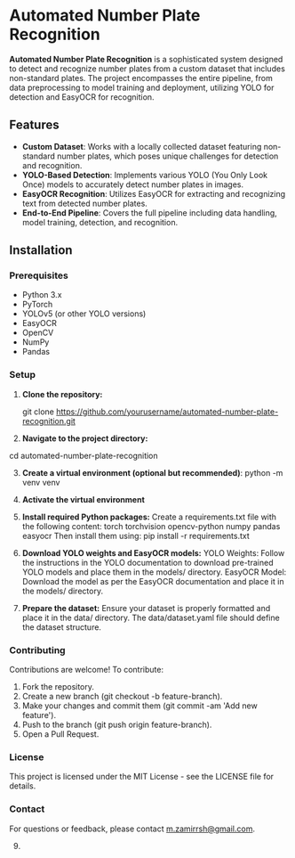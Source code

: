 # Automated Number Plate Recognition

**Automated Number Plate Recognition** is a sophisticated system designed to detect and recognize number plates from a custom dataset that includes non-standard plates. The project encompasses the entire pipeline, from data preprocessing to model training and deployment, utilizing YOLO for detection and EasyOCR for recognition.

## Features

- **Custom Dataset**: Works with a locally collected dataset featuring non-standard number plates, which poses unique challenges for detection and recognition.
- **YOLO-Based Detection**: Implements various YOLO (You Only Look Once) models to accurately detect number plates in images.
- **EasyOCR Recognition**: Utilizes EasyOCR for extracting and recognizing text from detected number plates.
- **End-to-End Pipeline**: Covers the full pipeline including data handling, model training, detection, and recognition.

## Installation

### Prerequisites

- Python 3.x
- PyTorch
- YOLOv5 (or other YOLO versions)
- EasyOCR
- OpenCV
- NumPy
- Pandas

### Setup

1. **Clone the repository:**

   git clone https://github.com/yourusername/automated-number-plate-recognition.git
   
2. **Navigate to the project directory:**

  cd automated-number-plate-recognition

3. **Create a virtual environment (optional but recommended)**:
  python -m venv venv

4. **Activate the virtual environment**

5. **Install required Python packages:**
  Create a requirements.txt file with the following content:
    torch
    torchvision
    opencv-python
    numpy
    pandas
    easyocr
  Then install them using:
    pip install -r requirements.txt

6. **Download YOLO weights and EasyOCR models:**
   YOLO Weights: Follow the instructions in the YOLO documentation to download pre-trained YOLO models and place them in the models/ directory.
   EasyOCR Model: Download the model as per the EasyOCR documentation and place it in the models/ directory.

7. **Prepare the dataset:**
   Ensure your dataset is properly formatted and place it in the data/ directory. The data/dataset.yaml file should define the dataset structure.

### Contributing
Contributions are welcome! To contribute:

1. Fork the repository.
2. Create a new branch (git checkout -b feature-branch).
3. Make your changes and commit them (git commit -am 'Add new feature').
4. Push to the branch (git push origin feature-branch).
5. Open a Pull Request.

### License
This project is licensed under the MIT License - see the LICENSE file for details.

### Contact
For questions or feedback, please contact m.zamirrsh@gmail.com.







9. 



